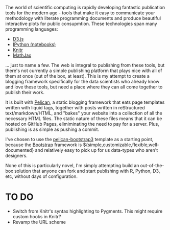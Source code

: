 The world of scientific computing is rapidly developing fantastic publication tools for the modern age - tools that make it easy to communicate your methodology with literate programming documents and produce beautiful interactive plots for public consupmtion. These technologies span many programming languages:
- [D3.js](d3js.org)
- [IPython (notebooks)](http://ipython.org/notebook)
- [Knitr](http://yihui.name/knitr/)
- [MathJax](http://mathjax.org)

... just to name a few. The web is integral to publishing from these tools, but there's not currently a simple publishing platform that plays nice with all of them at once (out of the box, at least). This is my attempt to create a blogging framework specifically for the data scientists who already know and love these tools, but need a place where they can all come together to publish their work.

It is built with [Pelican](http://docs.getpelican.com), a static blogging framework that eats page templates written with liquid tags, together with posts written in reStructured text/markdown/HTML, and "bakes" your website into a collection of all the necessary HTML files. The static nature of these files means that it can be hosted on GitHub Pages, elimiminating the need to pay for a server. Plus, publishing is as simple as pushing a commit.

I've chosen to use the [pelican-bootstrap3](https://github.com/DandyDev/pelican-bootstrap3) template as a starting point, because the [Bootstrap](http://getbootstrap.com) framework is ${simple,customizable,flexible,well-documented} and relatively easy to pick up for us data-types who aren't designers. 

None of this is particularly novel, I'm simply attempting build an out-of-the-box solution that anyone can fork and start publishing with R, Python, D3, etc, without days of configuration.

TO DO
=====
- Switch from Knitr's syntax highlighting to Pygments. This might require custom hooks in Knitr?
- Revamp the URL scheme